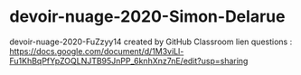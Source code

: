 # devoir-nuage-2020-Simon-Delarue
devoir-nuage-2020-FuZzyy14 created by GitHub Classroom
lien questions :
https://docs.google.com/document/d/1M3viLl-Fu1KhBqPfYpZOQLNJTB95JnPP_6knhXnz7nE/edit?usp=sharing
